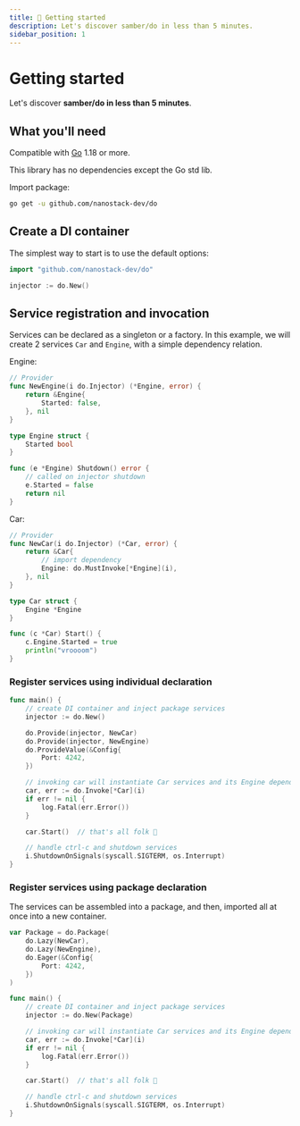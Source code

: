 ```yaml
---
title: 🚀 Getting started
description: Let's discover samber/do in less than 5 minutes.
sidebar_position: 1
---
```


# Getting started

Let's discover **samber/do in less than 5 minutes**.

## What you'll need

Compatible with [Go](https://go.dev/doc/install/) 1.18 or more.

This library has no dependencies except the Go std lib.

Import package:

```sh
go get -u github.com/nanostack-dev/do
```

## Create a DI container

The simplest way to start is to use the default options:

```go
import "github.com/nanostack-dev/do"

injector := do.New()
```

## Service registration and invocation

Services can be declared as a singleton or a factory. In this example, we will create 2 services `Car` and `Engine`, with a simple dependency relation.

Engine:

```go
// Provider
func NewEngine(i do.Injector) (*Engine, error) {
    return &Engine{
        Started: false,
    }, nil
}

type Engine struct {
    Started bool
}

func (e *Engine) Shutdown() error {
    // called on injector shutdown
    e.Started = false
    return nil
}
```

Car:

```go
// Provider
func NewCar(i do.Injector) (*Car, error) {
    return &Car{
        // import dependency
        Engine: do.MustInvoke[*Engine](i),
    }, nil
}

type Car struct {
    Engine *Engine
}

func (c *Car) Start() {
    c.Engine.Started = true
    println("vroooom")
}
```

### Register services using individual declaration

```go
func main() {
    // create DI container and inject package services
    injector := do.New()

    do.Provide(injector, NewCar)
    do.Provide(injector, NewEngine)
    do.ProvideValue(&Config{
        Port: 4242,
    })

    // invoking car will instantiate Car services and its Engine dependency
    car, err := do.Invoke[*Car](i)
    if err != nil {
        log.Fatal(err.Error())
    }

    car.Start()  // that's all folk 🤗

    // handle ctrl-c and shutdown services
    i.ShutdownOnSignals(syscall.SIGTERM, os.Interrupt)
}
```

### Register services using package declaration

The services can be assembled into a package, and then, imported all at once into a new container.

```go
var Package = do.Package(
    do.Lazy(NewCar),
    do.Lazy(NewEngine),
    do.Eager(&Config{
        Port: 4242,
    })
)

func main() {
    // create DI container and inject package services
    injector := do.New(Package)

    // invoking car will instantiate Car services and its Engine dependency
    car, err := do.Invoke[*Car](i)
    if err != nil {
        log.Fatal(err.Error())
    }

    car.Start()  // that's all folk 🤗

    // handle ctrl-c and shutdown services
    i.ShutdownOnSignals(syscall.SIGTERM, os.Interrupt)
}
```

